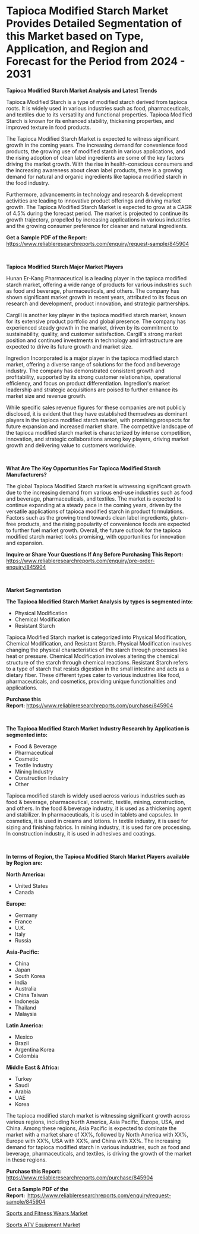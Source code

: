 <p><h1>Tapioca Modified Starch Market Provides Detailed Segmentation of this Market based on Type, Application, and Region and Forecast for the Period from 2024 - 2031</h1></p><p><strong>Tapioca Modified Starch Market Analysis and Latest Trends</strong></p>
<p><p>Tapioca Modified Starch is a type of modified starch derived from tapioca roots. It is widely used in various industries such as food, pharmaceuticals, and textiles due to its versatility and functional properties. Tapioca Modified Starch is known for its enhanced stability, thickening properties, and improved texture in food products.</p><p>The Tapioca Modified Starch Market is expected to witness significant growth in the coming years. The increasing demand for convenience food products, the growing use of modified starch in various applications, and the rising adoption of clean label ingredients are some of the key factors driving the market growth. With the rise in health-conscious consumers and the increasing awareness about clean label products, there is a growing demand for natural and organic ingredients like tapioca modified starch in the food industry.</p><p>Furthermore, advancements in technology and research & development activities are leading to innovative product offerings and driving market growth. The Tapioca Modified Starch Market is expected to grow at a CAGR of 4.5% during the forecast period. The market is projected to continue its growth trajectory, propelled by increasing applications in various industries and the growing consumer preference for cleaner and natural ingredients.</p></p>
<p><strong>Get a Sample PDF of the Report:&nbsp;</strong> <a href="https://www.reliableresearchreports.com/enquiry/request-sample/845904">https://www.reliableresearchreports.com/enquiry/request-sample/845904</a></p>
<p>&nbsp;</p>
<p><strong>Tapioca Modified Starch Major Market Players</strong></p>
<p><p>Hunan Er-Kang Pharmaceutical is a leading player in the tapioca modified starch market, offering a wide range of products for various industries such as food and beverage, pharmaceuticals, and others. The company has shown significant market growth in recent years, attributed to its focus on research and development, product innovation, and strategic partnerships.</p><p>Cargill is another key player in the tapioca modified starch market, known for its extensive product portfolio and global presence. The company has experienced steady growth in the market, driven by its commitment to sustainability, quality, and customer satisfaction. Cargill's strong market position and continued investments in technology and infrastructure are expected to drive its future growth and market size.</p><p>Ingredion Incorporated is a major player in the tapioca modified starch market, offering a diverse range of solutions for the food and beverage industry. The company has demonstrated consistent growth and profitability, supported by its strong customer relationships, operational efficiency, and focus on product differentiation. Ingredion's market leadership and strategic acquisitions are poised to further enhance its market size and revenue growth.</p><p>While specific sales revenue figures for these companies are not publicly disclosed, it is evident that they have established themselves as dominant players in the tapioca modified starch market, with promising prospects for future expansion and increased market share. The competitive landscape of the tapioca modified starch market is characterized by intense competition, innovation, and strategic collaborations among key players, driving market growth and delivering value to customers worldwide.</p></p>
<p>&nbsp;</p>
<p><strong>What Are The Key Opportunities For Tapioca Modified Starch Manufacturers?</strong></p>
<p><p>The global Tapioca Modified Starch market is witnessing significant growth due to the increasing demand from various end-use industries such as food and beverage, pharmaceuticals, and textiles. The market is expected to continue expanding at a steady pace in the coming years, driven by the versatile applications of tapioca modified starch in product formulations. Factors such as the growing trend towards clean label ingredients, gluten-free products, and the rising popularity of convenience foods are expected to further fuel market growth. Overall, the future outlook for the tapioca modified starch market looks promising, with opportunities for innovation and expansion.</p></p>
<p><strong>Inquire or Share Your Questions If Any Before Purchasing This Report:</strong> <a href="https://www.reliableresearchreports.com/enquiry/pre-order-enquiry/845904">https://www.reliableresearchreports.com/enquiry/pre-order-enquiry/845904</a></p>
<p>&nbsp;</p>
<p><strong>Market Segmentation</strong></p>
<p><strong>The Tapioca Modified Starch Market Analysis by types is segmented into:</strong></p>
<p><ul><li>Physical Modification</li><li>Chemical Modification</li><li>Resistant Starch</li></ul></p>
<p><p>Tapioca Modified Starch market is categorized into Physical Modification, Chemical Modification, and Resistant Starch. Physical Modification involves changing the physical characteristics of the starch through processes like heat or pressure. Chemical Modification involves altering the chemical structure of the starch through chemical reactions. Resistant Starch refers to a type of starch that resists digestion in the small intestine and acts as a dietary fiber. These different types cater to various industries like food, pharmaceuticals, and cosmetics, providing unique functionalities and applications.</p></p>
<p><strong>Purchase this Report:&nbsp;</strong><a href="https://www.reliableresearchreports.com/purchase/845904">https://www.reliableresearchreports.com/purchase/845904</a></p>
<p>&nbsp;</p>
<p><strong>The Tapioca Modified Starch Market Industry Research by Application is segmented into:</strong></p>
<p><ul><li>Food & Beverage</li><li>Pharmaceutical</li><li>Cosmetic</li><li>Textile Industry</li><li>Mining Industry</li><li>Construction Industry</li><li>Other</li></ul></p>
<p><p>Tapioca modified starch is widely used across various industries such as food & beverage, pharmaceutical, cosmetic, textile, mining, construction, and others. In the food & beverage industry, it is used as a thickening agent and stabilizer. In pharmaceuticals, it is used in tablets and capsules. In cosmetics, it is used in creams and lotions. In textile industry, it is used for sizing and finishing fabrics. In mining industry, it is used for ore processing. In construction industry, it is used in adhesives and coatings.</p></p>
<p>&nbsp;</p>
<p><strong>In terms of Region, the Tapioca Modified Starch Market Players available by Region are:</strong></p>
<p>
    <p> <strong> North America: </strong>
        <ul>
            <li>United States</li>
            <li>Canada</li>
        </ul>
        </p> 
    <p> <strong> Europe: </strong>
        <ul>
            <li>Germany</li>
            <li>France</li>
            <li>U.K.</li>
            <li>Italy</li>
            <li>Russia</li>
        </ul>
        </p> 
    <p> <strong> Asia-Pacific: </strong>
        <ul>
            <li>China</li>
            <li>Japan</li>
            <li>South Korea</li>
            <li>India</li>
            <li>Australia</li>
            <li>China Taiwan</li>
            <li>Indonesia</li>
            <li>Thailand</li>
            <li>Malaysia</li>
        </ul>
        </p> 
    <p> <strong> Latin America: </strong>
        <ul>
            <li>Mexico</li>
            <li>Brazil</li>
            <li>Argentina Korea</li>
            <li>Colombia</li>
        </ul>
        </p> 
    <p> <strong> Middle East & Africa: </strong>
        <ul>
            <li>Turkey</li>
            <li>Saudi</li>
            <li>Arabia</li>
            <li>UAE</li>
            <li>Korea</li>
        </ul>
    </p>
    </p>
<p><p>The tapioca modified starch market is witnessing significant growth across various regions, including North America, Asia Pacific, Europe, USA, and China. Among these regions, Asia Pacific is expected to dominate the market with a market share of XX%, followed by North America with XX%, Europe with XX%, USA with XX%, and China with XX%. The increasing demand for tapioca modified starch in various industries, such as food and beverage, pharmaceuticals, and textiles, is driving the growth of the market in these regions.</p></p>
<p><strong>Purchase this Report: </strong><a href="https://www.reliableresearchreports.com/purchase/845904">https://www.reliableresearchreports.com/purchase/845904</a></p>
<p>&nbsp;<strong>Get a Sample PDF of the Report:&nbsp;&nbsp;</strong><a href="https://www.reliableresearchreports.com/enquiry/request-sample/845904">https://www.reliableresearchreports.com/enquiry/request-sample/845904</a></p>
<p><strong></strong></p>
<p><p><a href="https://cedar-agate-3da.notion.site/Sports-and-Fitness-Wears-Market-Furnish-Information-about-Market-Size-Market-Share-Market-Dynamics-ff88863db26c45538d7309359ed56e8e">Sports and Fitness Wears Market</a></p><p><a href="https://circular-yam-9b9.notion.site/Sports-ATV-Equipment-Market-Insights-Market-Players-and-Forecast-Till-2031-7be3799c563141828ba8d82d15059680">Sports ATV Equipment Market</a></p></p>